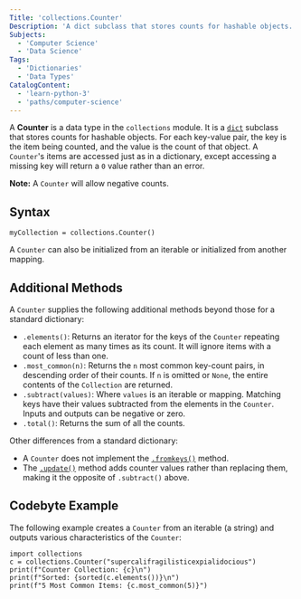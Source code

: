 ```yaml
---
Title: 'collections.Counter'
Description: 'A dict subclass that stores counts for hashable objects.'
Subjects:
  - 'Computer Science'
  - 'Data Science'
Tags:
  - 'Dictionaries'
  - 'Data Types'
CatalogContent:
  - 'learn-python-3'
  - 'paths/computer-science'
---
```


A **Counter** is a data type in the `collections` module. It is a [`dict`](https://www.codecademy.com/resources/docs/python/dictionaries) subclass that stores counts for hashable objects. For each key-value pair, the key is the item being counted, and the value is the count of that object. A `Counter`'s items are accessed just as in a dictionary, except accessing a missing key will return a `0` value rather than an error.

**Note:** A `Counter` will allow negative counts.

## Syntax

```pseudo
myCollection = collections.Counter()
```

A `Counter` can also be initialized from an iterable or initialized from another mapping.

## Additional Methods

A `Counter` supplies the following additional methods beyond those for a standard dictionary:

- `.elements()`: Returns an iterator for the keys of the `Counter` repeating each element as many times as its count. It will ignore items with a count of less than one.
- `.most_common(n)`: Returns the `n` most common key-count pairs, in descending order of their counts. If `n` is omitted or `None`, the entire contents of the `Collection` are returned.
- `.subtract(values)`: Where `values` is an iterable or mapping. Matching keys have their values subtracted from the elements in the `Counter`. Inputs and outputs can be negative or zero.
- `.total()`: Returns the sum of all the counts.

Other differences from a standard dictionary:

- A `Counter` does not implement the [`.fromkeys()`](https://www.codecademy.com/resources/docs/python/dictionaries/fromkeys) method.
- The [`.update()`](https://www.codecademy.com/resources/docs/python/dictionaries/update) method adds counter values rather than replacing them, making it the opposite of `.subtract()` above.

## Codebyte Example

The following example creates a `Counter` from an iterable (a string) and outputs various characteristics of the `Counter`:

```codebyte/python
import collections
c = collections.Counter("supercalifragilisticexpialidocious")
print(f"Counter Collection: {c}\n")
print(f"Sorted: {sorted(c.elements())}\n")
print(f"5 Most Common Items: {c.most_common(5)}")
```
